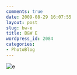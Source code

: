 ```yaml
---
comments: true
date: 2009-08-29 16:07:55
layout: post
slug: bw-e
title: B&W E
wordpress_id: 2084
categories:
- PhotoBlog
---
```


![e](http://ryanfitzer.com/main/wp-content/uploads/2009/08/e.jpg)
